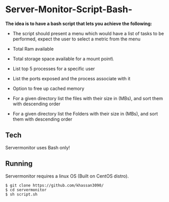 # Server-Monitor-Script-Bash-

**The idea is to have a bash script that lets you achieve the following:**

- The script should present a menu which would have a list of tasks to be performed, expect the user to select a metric from the menu

- Total Ram available

- Total storage space available for a mount point\

- List top 5 processes for a specific user

- List the ports exposed and the process associate with it

- Option to free up cached memory

- For a given directory list the files with their size in (MBs), and sort them with descending order

- For a given directory list the Folders with their size in (MBs), and sort them with descending order

## Tech

Servermonitor uses Bash only!

## Running

Servermonitor requires a linux OS (Built on CentOS distro).
```
$ git clone https://github.com/khassan3090/
$ cd servermonitor
$ sh script.sh
```
